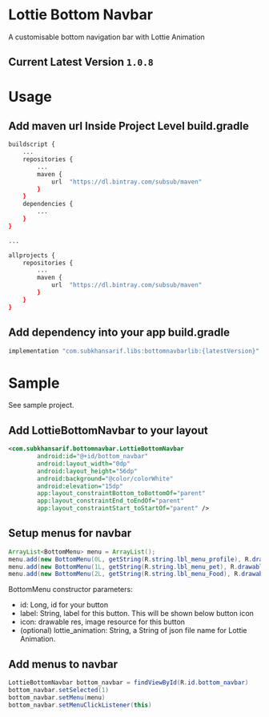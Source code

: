 # Lottie Bottom Navbar

A customisable bottom navigation bar with Lottie Animation

## Current Latest Version `1.0.8`


# Usage

## Add maven url Inside **Project Level build.gradle**
```bash
buildscript {
	...
    repositories {
    	...
        maven {
            url  "https://dl.bintray.com/subsub/maven"
        }
    }
    dependencies {
    	...
    }
}

...

allprojects {
    repositories {
    	...
        maven {
            url  "https://dl.bintray.com/subsub/maven"
        }
    }
}
```

## Add dependency into your app build.gradle
```bash
implementation "com.subkhansarif.libs:bottomnavbarlib:{latestVersion}"
```

# Sample

See sample project.

## Add LottieBottomNavbar to your layout
```xml
<com.subkhansarif.bottomnavbar.LottieBottomNavbar
        android:id="@+id/bottom_navbar"
        android:layout_width="0dp"
        android:layout_height="56dp"
        android:background="@color/colorWhite"
        android:elevation="15dp"
        app:layout_constraintBottom_toBottomOf="parent"
        app:layout_constraintEnd_toEndOf="parent"
        app:layout_constraintStart_toStartOf="parent" />
```

## Setup menus for navbar
```java
ArrayList<BottomMenu> menu = ArrayList();
menu.add(new BottomMenu(0L, getString(R.string.lbl_menu_profile), R.drawable.ic_person_grey, "a_cup_of_coffee.json"));
menu.add(new BottomMenu(1L, getString(R.string.lbl_menu_pet), R.drawable.ic_pets_grey, "a_cup_of_coffee.json"));
menu.add(new BottomMenu(2L, getString(R.string.lbl_menu_Food), R.drawable.ic_restaurant_menu_grey, null));
```
BottomMenu constructor parameters:
- id: Long, id for your button
- label: String, label for this button. This will be shown below button icon
- icon: drawable res, image resource for this button
- (optional) lottie_animation: String, a String of json file name for Lottie Animation.

## Add menus to navbar
```java
LottieBottomNavbar bottom_navbar = findViewById(R.id.bottom_navbar)
bottom_navbar.setSelected(1)
bottom_navbar.setMenu(menu)
bottom_navbar.setMenuClickListener(this)
```